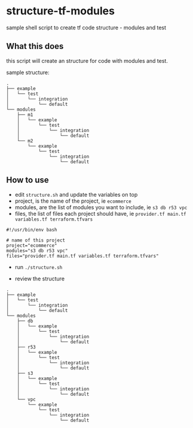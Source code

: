 # structure-tf-modules
sample shell script to create tf code structure - modules and test

## What this does

this script will create an structure for code with modules and test.

sample structure:

```
.
├── example
│   └── test
│       └── integration
│           └── default
└── modules
    ├── m1
    │   └── example
    │       └── test
    │           └── integration
    │               └── default
    └── m2
        └── example
            └── test
                └── integration
                    └── default
```

## How to use

- edit `structure.sh` and update the variables on top
- project, is the name of the project, ie `ecommerce`
- modules, are the list of modules you want to include, ie `s3 db r53 vpc`
- files, the list of files each project should have, ie `provider.tf main.tf variables.tf terraform.tfvars`

```
#!/usr/bin/env bash

# name of this project
project="ecommerce"
modules="s3 db r53 vpc"
files="provider.tf main.tf variables.tf terraform.tfvars"
```

- run `./structure.sh`

- review the structure 

```
.
├── example
│   └── test
│       └── integration
│           └── default
└── modules
    ├── db
    │   └── example
    │       └── test
    │           └── integration
    │               └── default
    ├── r53
    │   └── example
    │       └── test
    │           └── integration
    │               └── default
    ├── s3
    │   └── example
    │       └── test
    │           └── integration
    │               └── default
    └── vpc
        └── example
            └── test
                └── integration
                    └── default
```
